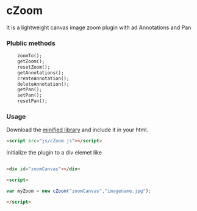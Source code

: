 cZoom
=====

It is a lightweight canvas image zoom plugin with ad Annotations and Pan


### Plublic methods ###
```html
	zoomTo();
	getZoom();
	resetZoom();
	getAnnotations();
	createAnnotation();
	deleteAnnotation();	
	getPan();
	setPan();
	resetPan();
```

### Usage ###
Download the [minified library]() and include it in your html.

```html
<script src="js/cZoom.js"></script>
```

Initialize the plugin to a div elemet like 
```html

<div id="zoomCanvas"></div>

<script>

var myZoom = new cZoom("zoomCanvas","imagename.jpg");

</script>
```


